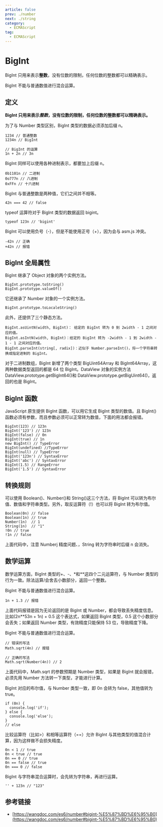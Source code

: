 ```yaml
---
article: false
prev: ./number
next: ./string
category:
  - ECMAScript
tag:
  - ECMAScript
---
```


# BigInt

BigInt 只用来表示**整数**，没有位数的限制，任何位数的整数都可以精确表示。

BigInt 不能与普通数值进行混合运算。

<!-- more -->

## 定义

**BigInt 只用来表示*整数*，没有位数的限制，任何位数的整数都可以精确表示。**

为了与 Number 类型区别，BigInt 类型的数据必须添加后缀 n。

```js:no-line-numbers
1234 // 普通整数
1234n // BigInt

// BigInt 的运算
1n + 2n // 3n
```

BigInt 同样可以使用各种进制表示，都要加上后缀 n。

```js:no-line-numbers
0b1101n // 二进制
0o777n // 八进制
0xFFn // 十六进制
```

BigInt 与普通整数是两种值，它们之间并不相等。

```js:no-line-numbers
42n === 42 // false
```

typeof 运算符对于 BigInt 类型的数据返回 bigint。

```js:no-line-numbers
typeof 123n // 'bigint'
```

BigInt 可以使用负号（-），但是不能使用正号（+），因为会与 asm.js 冲突。

```js:no-line-numbers
-42n // 正确
+42n // 报错
```

## BigInt 全局属性

BigInt 继承了 Object 对象的两个实例方法。

```js:no-line-numbers
BigInt.prototype.toString()
BigInt.prototype.valueOf()
```

它还继承了 Number 对象的一个实例方法。

```js:no-line-numbers
BigInt.prototype.toLocaleString()
```

此外，还提供了三个静态方法。

```js:no-line-numbers
BigInt.asUintN(width, BigInt)： 给定的 BigInt 转为 0 到 2width - 1 之间对应的值。
BigInt.asIntN(width, BigInt)：给定的 BigInt 转为 -2width - 1 到 2width - 1 - 1 之间对应的值。
BigInt.parseInt(string[, radix])：近似于 Number.parseInt()，将一个字符串转换成指定进制的 BigInt。
```

对于二进制数组，BigInt 新增了两个类型 BigUint64Array 和 BigInt64Array，这两种数据类型返回的都是 64 位 BigInt。DataView 对象的实例方法 DataView.prototype.getBigInt64()和 DataView.prototype.getBigUint64()，返回的也是 BigInt。

## BigInt 函数

JavaScript 原生提供 BigInt 函数，可以用它生成 BigInt 类型的数值。且 BigInt()函数必须有参数，而且参数必须可以正常转为数值，下面的用法都会报错。

```js:no-line-numbers
BigInt(123) // 123n
BigInt('123') // 123n
BigInt(false) // 0n
BigInt(true) // 1n
new BigInt() // TypeError
BigInt(undefined) //TypeError
BigInt(null) // TypeError
BigInt('123n') // SyntaxError
BigInt('abc') // SyntaxError
BigInt(1.5) // RangeError
BigInt('1.5') // SyntaxError
```

## 转换规则

可以使用 Boolean()、Number()和 String()这三个方法，将 BigInt 可以转为布尔值、数值和字符串类型。另外，取反运算符（!）也可以将 BigInt 转为布尔值。

```js:no-line-numbers
Boolean(0n) // false
Boolean(1n) // true
Number(1n)  // 1
String(1n)  // "1"
!0n // true
!1n // false
```

上面代码中，注意 Numberj 精度问题、，String 转为字符串时后缀 n 会消失。

## 数学运算

数学运算方面，BigInt 类型的+、-、\*和\*\*这四个二元运算符，与 Number 类型的行为一致。除法运算/会舍去小数部分，返回一个整数。

BigInt 不能与普通数值进行混合运算。

```js:no-line-numbers
1n + 1.3 // 报错
```

上面代码报错是因为无论返回的是 BigInt 或 Number，都会导致丢失精度信息。比如(2n\*\*53n + 1n) + 0.5 这个表达式，如果返回 BigInt 类型，0.5 这个小数部分会丢失；如果返回 Number 类型，有效精度只能保持 53 位，导致精度下降。

BigInt 不能与普通数值进行混合运算。

```js:no-line-numbers
// 错误的写法
Math.sqrt(4n) // 报错

// 正确的写法
Math.sqrt(Number(4n)) // 2
```

上面代码中，Math.sqrt 的参数预期是 Number 类型，如果是 BigInt 就会报错，必须先用 Number 方法转一下类型，才能进行计算。

BigInt 对应的布尔值，与 Number 类型一致，即 0n 会转为 false，其他值转为 true。

```js:no-line-numbers
if (0n) {
  console.log('if');
} else {
  console.log('else');
}
// else
```

比较运算符（比如>）和相等运算符（==）允许 BigInt 与其他类型的值混合计算，因为这样做不会损失精度。

```js:no-line-numbers
0n < 1 // true
0n < true // true
0n == 0 // true
0n == false // true
0n === 0 // false
```

BigInt 与字符串混合运算时，会先转为字符串，再进行运算。

```js:no-line-numbers
'' + 123n // "123"
```

## 参考链接

- [https://wangdoc.com/es6/number#bigint-%E5%87%BD%E6%95%B0](https://wangdoc.com/es6/number#bigint-%E5%87%BD%E6%95%B0)
